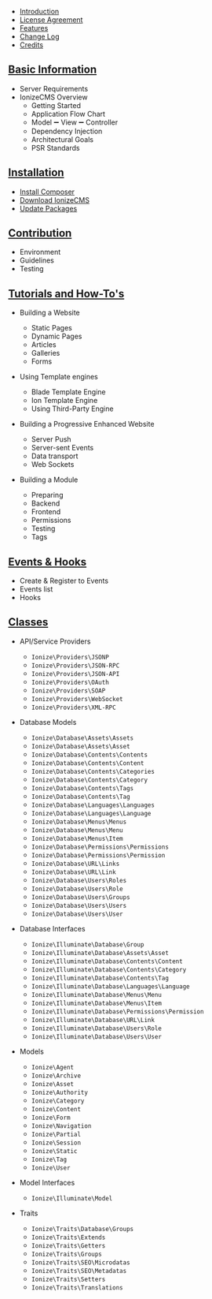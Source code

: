 
- [Introduction](index.md)
- [License Agreement](license_agreement.md)
- [Features](features/index.md)
- [Change Log](changelog.md)
- [Credits](credits.md)

## <a name="basic_information"></a> [Basic Information](basic/index.md)

- Server Requirements
- IonizeCMS Overview
  * Getting Started
  * Application Flow Chart
  * Model ➖ View ➖ Controller
  * Dependency Injection
  * Architectural Goals
  * PSR Standards


## <a name="installation"></a> [Installation](installation/index.md)

- [Install Composer](installation/index.md#composer)
- [Download IonizeCMS](installation/index.md#ionize)
- [Update Packages](installation/index.md#dependencies)


## <a name="contribution"></a> [Contribution](contribution/index.md)

- Environment
- Guidelines
- Testing


## <a name="tutorials"></a> [Tutorials and How-To's](tutorials/index.md)

- Building a Website
  * Static Pages
  * Dynamic Pages
  * Articles
  * Galleries
  * Forms


- Using Template engines
  * Blade Template Engine
  * Ion Template Engine
  * Using Third-Party Engine


- Building a Progressive Enhanced Website
  * Server Push
  * Server-sent Events
  * Data transport
  * Web Sockets  


- Building a Module
  * Preparing
  * Backend
  * Frontend
  * Permissions
  * Testing
  * Tags


## <a name="events_and_hooks"></a> [Events & Hooks](integration/index.md)

  - Create & Register to Events
  - Events list
  - Hooks


## <a name="classes"></a> [Classes](classes/index.md)

- API/Service Providers
  * `Ionize\Providers\JSONP`
  * `Ionize\Providers\JSON-RPC`
  * `Ionize\Providers\JSON-API`
  * `Ionize\Providers\OAuth`
  * `Ionize\Providers\SOAP`
  * `Ionize\Providers\WebSocket`
  * `Ionize\Providers\XML-RPC`


- Database Models
  * `Ionize\Database\Assets\Assets`
  * `Ionize\Database\Assets\Asset`
  * `Ionize\Database\Contents\Contents`
  * `Ionize\Database\Contents\Content`
  * `Ionize\Database\Contents\Categories`
  * `Ionize\Database\Contents\Category`
  * `Ionize\Database\Contents\Tags`
  * `Ionize\Database\Contents\Tag`
  * `Ionize\Database\Languages\Languages`
  * `Ionize\Database\Languages\Language`
  * `Ionize\Database\Menus\Menus`
  * `Ionize\Database\Menus\Menu`
  * `Ionize\Database\Menus\Item`
  * `Ionize\Database\Permissions\Permissions`
  * `Ionize\Database\Permissions\Permission`
  * `Ionize\Database\URL\Links`
  * `Ionize\Database\URL\Link`
  * `Ionize\Database\Users\Roles`
  * `Ionize\Database\Users\Role`  
  * `Ionize\Database\Users\Groups`
  * `Ionize\Database\Users\Users`
  * `Ionize\Database\Users\User`


- Database Interfaces
  * `Ionize\Illuminate\Database\Group`
  * `Ionize\Illuminate\Database\Assets\Asset`
  * `Ionize\Illuminate\Database\Contents\Content`
  * `Ionize\Illuminate\Database\Contents\Category`
  * `Ionize\Illuminate\Database\Contents\Tag`
  * `Ionize\Illuminate\Database\Languages\Language`
  * `Ionize\Illuminate\Database\Menus\Menu`
  * `Ionize\Illuminate\Database\Menus\Item`
  * `Ionize\Illuminate\Database\Permissions\Permission`
  * `Ionize\Illuminate\Database\URL\Link`
  * `Ionize\Illuminate\Database\Users\Role`
  * `Ionize\Illuminate\Database\Users\User`


- Models
  * `Ionize\Agent`  
  * `Ionize\Archive`
  * `Ionize\Asset`
  * `Ionize\Authority`
  * `Ionize\Category`
  * `Ionize\Content`
  * `Ionize\Form`
  * `Ionize\Navigation`
  * `Ionize\Partial`
  * `Ionize\Session`
  * `Ionize\Static`
  * `Ionize\Tag`
  * `Ionize\User`


- Model Interfaces
  * `Ionize\Illuminate\Model`


- Traits
  * `Ionize\Traits\Database\Groups`
  * `Ionize\Traits\Extends`
  * `Ionize\Traits\Getters`
  * `Ionize\Traits\Groups`
  * `Ionize\Traits\SEO\Microdatas`
  * `Ionize\Traits\SEO\Metadatas`
  * `Ionize\Traits\Setters`  
  * `Ionize\Traits\Translations`
